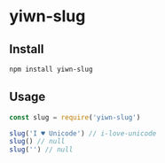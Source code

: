# yiwn-slug

## Install

```sh
npm install yiwn-slug
```

## Usage

```js
const slug = require('yiwn-slug')

slug('I ♥ Unicode') // i-love-unicode
slug() // null
slug('') // null
```

